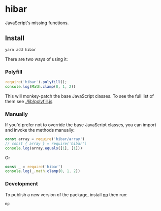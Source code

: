 hibar
========================================

JavaScript's missing functions.


## Install

```bash
yarn add hibar
```

There are two ways of using it:

### Polyfill

```javascript
require('hibar').polyfill();
console.log(Math.clamp(0, 1, 2))
```

This will monkey-patch the base JavaScript classes. To see the full list of
them see [./lib/polyfill.js](./lib/polyfill.js).

### Manually

If you'd prefer not to override the base JavaScript classes, you can import
and invoke the methods manually:

```javascript
const array = require('hibar/array')
// const { array } = require('hibar')
console.log(array.equals([1], [1]))
```

Or

```javascript
const _ = require('hibar')
console.log(_.math.clamp(0, 1, 2))
```

### Development

To publish a new version of the package, install [np][np] then run:

```bash
np
```

[prettier]: https://github.com/prettier/prettier
[np]: https://github.com/sindresorhus/np
[yarn-install]: https://yarnpkg.com/lang/en/docs/install/
